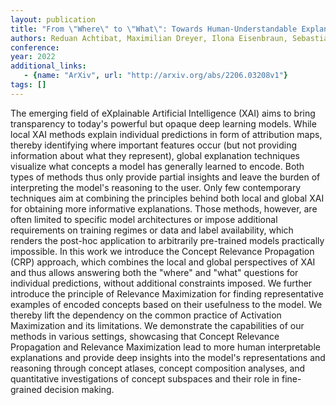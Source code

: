 ```yaml
---
layout: publication
title: "From \"Where\" to \"What\": Towards Human-Understandable Explanations through Concept Relevance Propagation"
authors: Reduan Achtibat, Maximilian Dreyer, Ilona Eisenbraun, Sebastian Bosse, Thomas Wiegand, Wojciech Samek, Sebastian Lapuschkin
conference: 
year: 2022
additional_links: 
   - {name: "ArXiv", url: "http://arxiv.org/abs/2206.03208v1"}
tags: []
---
```

The emerging field of eXplainable Artificial Intelligence (XAI) aims to bring
transparency to today's powerful but opaque deep learning models. While local
XAI methods explain individual predictions in form of attribution maps, thereby
identifying where important features occur (but not providing information about
what they represent), global explanation techniques visualize what concepts a
model has generally learned to encode. Both types of methods thus only provide
partial insights and leave the burden of interpreting the model's reasoning to
the user. Only few contemporary techniques aim at combining the principles
behind both local and global XAI for obtaining more informative explanations.
Those methods, however, are often limited to specific model architectures or
impose additional requirements on training regimes or data and label
availability, which renders the post-hoc application to arbitrarily pre-trained
models practically impossible. In this work we introduce the Concept Relevance
Propagation (CRP) approach, which combines the local and global perspectives of
XAI and thus allows answering both the "where" and "what" questions for
individual predictions, without additional constraints imposed. We further
introduce the principle of Relevance Maximization for finding representative
examples of encoded concepts based on their usefulness to the model. We thereby
lift the dependency on the common practice of Activation Maximization and its
limitations. We demonstrate the capabilities of our methods in various
settings, showcasing that Concept Relevance Propagation and Relevance
Maximization lead to more human interpretable explanations and provide deep
insights into the model's representations and reasoning through concept
atlases, concept composition analyses, and quantitative investigations of
concept subspaces and their role in fine-grained decision making.